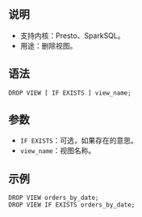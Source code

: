 ## 说明
- 支持内核：Presto、SparkSQL。
- 用途：删除视图。

## 语法
```
DROP VIEW [ IF EXISTS ] view_name;
```
## 参数
- `IF EXISTS`：可选，如果存在的意思。
- `view_name`：视图名称。


## 示例
```
DROP VIEW orders_by_date;
DROP VIEW IF EXISTS orders_by_date;
```
